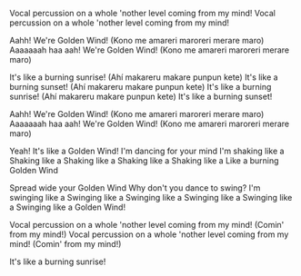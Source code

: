 Vocal percussion on a whole 'nother level coming from my mind! Vocal percussion on a whole 'nother level coming from my mind!

Aahh! We're Golden Wind! (Kono me amareri maroreri merare maro) Aaaaaaah haa aah! We're Golden Wind! (Kono me amareri maroreri merare maro)

It's like a burning sunrise! (Ahí makareru makare punpun kete) It's like a burning sunset! (Ahí makareru makare punpun kete) It's like a burning sunrise! (Ahí makareru makare punpun kete) It's like a burning sunset!

Aahh! We're Golden Wind! (Kono me amareri maroreri merare maro) Aaaaaaah haa aah! We're Golden Wind! (Kono me amareri maroreri merare maro)

Yeah! It's like a Golden Wind! I'm dancing for your mind I'm shaking like a Shaking like a Shaking like a Shaking like a Shaking like a Like a burning Golden Wind

Spread wide your Golden Wind Why don't you dance to swing? I'm swinging like a Swinging like a Swinging like a Swinging like a Swinging like a Swinging like a Golden Wind!

Vocal percussion on a whole 'nother level coming from my mind! (Comin' from my mind!) Vocal percussion on a whole 'nother level coming from my mind! (Comin' from my mind!)

It's like a burning sunrise!
